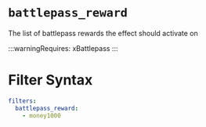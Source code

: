 # `battlepass_reward`

The list of battlepass rewards the effect should activate on

:::warningRequires:
xBattlepass
:::
# Filter Syntax
```yaml
filters:
  battlepass_reward: 
    - money1000
```
